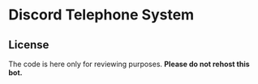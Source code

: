 # Discord Telephone System
## License
The code is here only for reviewing purposes. **Please do not rehost this bot.**
